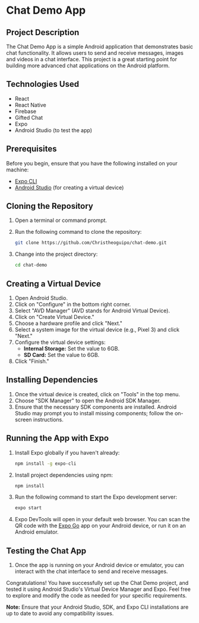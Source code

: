 # Chat Demo App

## Project Description

The Chat Demo App is a simple Android application that demonstrates basic chat functionality. It allows users to send and receive messages, images and videos in a chat interface. This project is a great starting point for building more advanced chat applications on the Android platform.

## Technologies Used

- React
- React Native
- Firebase
- Gifted Chat
- Expo
- Android Studio (to test the app)

## Prerequisites

Before you begin, ensure that you have the following installed on your machine:

- [Expo CLI](https://docs.expo.dev/get-started/installation/)
- [Android Studio](https://developer.android.com/studio) (for creating a virtual device)

## Cloning the Repository

1. Open a terminal or command prompt.
2. Run the following command to clone the repository:

    ```bash
    git clone https://github.com/Christheoguipo/chat-demo.git
    ```

3. Change into the project directory:

    ```bash
    cd chat-demo
    ```

## Creating a Virtual Device

1. Open Android Studio.
2. Click on "Configure" in the bottom right corner.
3. Select "AVD Manager" (AVD stands for Android Virtual Device).
4. Click on "Create Virtual Device."
5. Choose a hardware profile and click "Next."
6. Select a system image for the virtual device (e.g., Pixel 3) and click "Next."
7. Configure the virtual device settings:
   - **Internal Storage:** Set the value to 6GB.
   - **SD Card:** Set the value to 6GB.
8. Click "Finish."

## Installing Dependencies

1. Once the virtual device is created, click on "Tools" in the top menu.
2. Choose "SDK Manager" to open the Android SDK Manager.
3. Ensure that the necessary SDK components are installed. Android Studio may prompt you to install missing components; follow the on-screen instructions.

## Running the App with Expo

1. Install Expo globally if you haven't already:

    ```bash
    npm install -g expo-cli
    ```

2. Install project dependencies using npm:

    ```bash
    npm install
    ```

3. Run the following command to start the Expo development server:

    ```bash
    expo start
    ```

4. Expo DevTools will open in your default web browser. You can scan the QR code with the [Expo Go](https://expo.dev/client) app on your Android device, or run it on an Android emulator.

## Testing the Chat App

1. Once the app is running on your Android device or emulator, you can interact with the chat interface to send and receive messages.

Congratulations! You have successfully set up the Chat Demo project, and tested it using Android Studio's Virtual Device Manager and Expo. Feel free to explore and modify the code as needed for your specific requirements.

**Note:** Ensure that your Android Studio, SDK, and Expo CLI installations are up to date to avoid any compatibility issues.
